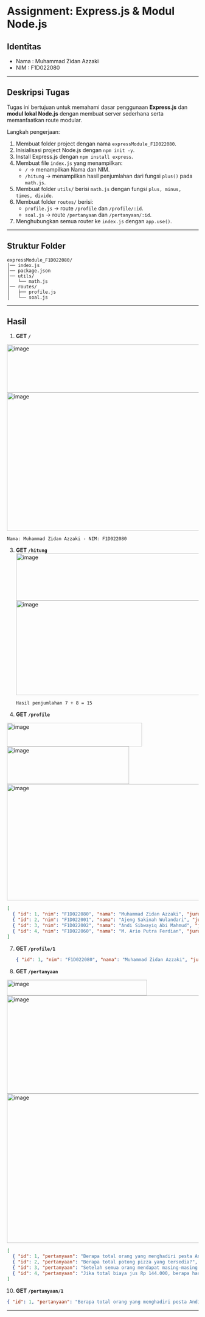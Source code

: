# Assignment: Express.js & Modul Node.js

## Identitas
- Nama : Muhammad Zidan Azzaki
- NIM  : F1D022080

---

## Deskripsi Tugas
Tugas ini bertujuan untuk memahami dasar penggunaan **Express.js** dan **modul lokal Node.js** dengan membuat server sederhana serta memanfaatkan route modular.

Langkah pengerjaan:
1. Membuat folder project dengan nama `expressModule_F1D022080`.
2. Inisialisasi project Node.js dengan `npm init -y`.
3. Install Express.js dengan `npm install express`.
4. Membuat file `index.js` yang menampilkan:
   - `/` → menampilkan Nama dan NIM.
   - `/hitung` → menampilkan hasil penjumlahan dari fungsi `plus()` pada `math.js`.
5. Membuat folder `utils/` berisi `math.js` dengan fungsi `plus, minus, times, divide`.
6. Membuat folder `routes/` berisi:
   - `profile.js` → route `/profile` dan `/profile/:id`.
   - `soal.js` → route `/pertanyaan` dan `/pertanyaan/:id`.
7. Menghubungkan semua router ke `index.js` dengan `app.use()`.

---

## Struktur Folder
```
expressModule_F1D022080/
│── index.js
│── package.json
│── utils/
│   └── math.js
│── routes/
│   ├── profile.js
│   └── soal.js
```

---

## Hasil
1. **GET `/`**
 <img width="598" height="126" alt="image" src="https://github.com/user-attachments/assets/2e5d9209-9186-4f7b-aacf-5f3540e8d355" />

   
   <img width="960" height="364" alt="image" src="https://github.com/user-attachments/assets/72abecc4-962a-4633-9359-9416e7f5d8e8" />

   ```
   Nama: Muhammad Zidan Azzaki - NIM: F1D022080
   ```

3. **GET `/hitung`**
   <img width="489" height="124" alt="image" src="https://github.com/user-attachments/assets/e040753a-5ec7-40ac-9f52-dbe254cee410" />
   <img width="961" height="249" alt="image" src="https://github.com/user-attachments/assets/7452f6f8-c25e-4872-8cd4-f23739914463" />


   ```
   Hasil penjumlahan 7 + 8 = 15
   ```

5. **GET `/profile`**

<img width="355" height="62" alt="image" src="https://github.com/user-attachments/assets/a043a382-ae87-4094-8fba-aab8210cf7cc" />

<img width="321" height="99" alt="image" src="https://github.com/user-attachments/assets/d5c063a9-1bb3-4a13-9ce2-9771c9bf8e8f" />

   <img width="958" height="306" alt="image" src="https://github.com/user-attachments/assets/9db84e27-cdcd-4e36-b90c-133bde4e6598" />

   ```json
   [
     { "id": 1, "nim": "F1D022080", "nama": "Muhammad Zidan Azzaki", "jurusan": "Teknik Informatika", "angkatan": 2022 },
     { "id": 2, "nim": "F1D022001", "nama": "Ajeng Sakinah Wulandari", "jurusan": "Teknik Informatika", "angkatan": 2022 },
     { "id": 3, "nim": "F1D022002", "nama": "Andi Sibwayiq Abi Mahmud", "jurusan": "Teknik Informatika", "angkatan": 2022 },
     { "id": 4, "nim": "F1D022060", "nama": "M. Ario Putra Ferdian", "jurusan": "Teknik Informatika", "angkatan": 2022 }
   ]
   ```

7. **GET `/profile/1`**
   ```json
   { "id": 1, "nim": "F1D022080", "nama": "Muhammad Zidan Azzaki", "jurusan": "Teknik Informatika", "angkatan": 2022 }
   ```

8. **GET `/pertanyaan`**

<img width="368" height="41" alt="image" src="https://github.com/user-attachments/assets/ee3d9d12-3f35-48a7-8351-50ac252083cb" />

<img width="711" height="258" alt="image" src="https://github.com/user-attachments/assets/77eb35bb-a60a-472c-b9eb-20a2e81262c8" />


   <img width="961" height="393" alt="image" src="https://github.com/user-attachments/assets/deaf0e35-9f05-4cd8-8ef5-fe2414a75847" />

   ```json
   [
     { "id": 1, "pertanyaan": "Berapa total orang yang menghadiri pesta Andi (termasuk Andi sendiri)?", "jawaban": 19 },
     { "id": 2, "pertanyaan": "Berapa total potong pizza yang tersedia?", "jawaban": 24 },
     { "id": 3, "pertanyaan": "Setelah semua orang mendapat masing-masing 1 potong kue, berapa sisa potong kue yang ada?", "jawaban": 1 },
     { "id": 4, "pertanyaan": "Jika total biaya jus Rp 144.000, berapa harga per botol jus buah kecil?", "jawaban": "Rp 2.000" }
   ]
   ```

10. **GET `/pertanyaan/1`**


   ```json
   { "id": 1, "pertanyaan": "Berapa total orang yang menghadiri pesta Andi (termasuk Andi sendiri)?", "jawaban": 19 }
   ```

---



